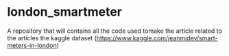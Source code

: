 # london_smartmeter
A repository that will contains all the code used tomake the article related to the articles the kaggle dataset (https://www.kaggle.com/jeanmidev/smart-meters-in-london)

